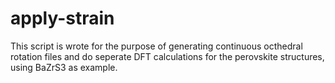 # apply-strain
This script is wrote for the purpose of generating continuous octhedral rotation files and do seperate DFT calculations for 
the perovskite structures, using BaZrS3 as example.
